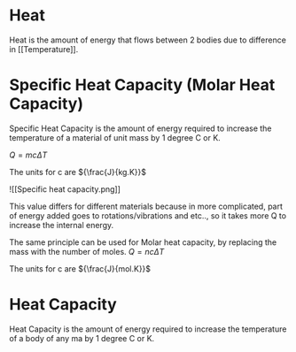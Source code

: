 # Heat
Heat is the amount of energy that flows between 2 bodies due to difference in [[Temperature]].

# Specific Heat Capacity (Molar Heat Capacity)

Specific Heat Capacity is the amount of energy required to increase the temperature of a material of unit mass by 1 degree C or K.

${Q = mc\Delta T}$

The units for c are ${\frac{J}{kg.K}}$

![[Specific heat capacity.png]]

This value differs for different materials because in more complicated, part of energy added goes to rotations/vibrations and etc.., so it takes more Q to increase the internal energy.


The same principle can be used for Molar heat capacity, by replacing the mass with the number of moles. 
${Q = nc \Delta T}$

The units for c are ${\frac{J}{mol.K}}$


# Heat Capacity
Heat Capacity is the amount of energy required to increase the temperature of a body of any ma by 1 degree C or K.
